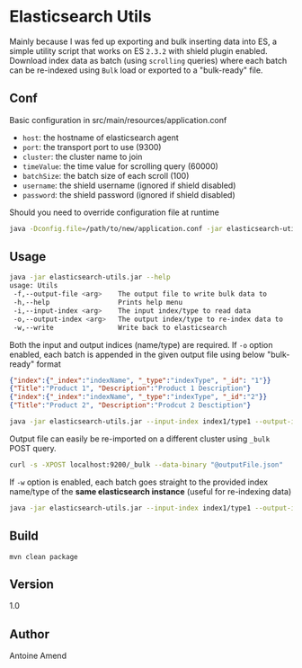 # Elasticsearch Utils

Mainly because I was fed up exporting and bulk inserting data into ES, a simple utility script that works on ES `2.3.2` with shield plugin enabled.
Download index data as batch (using `scrolling` queries) where each batch can be re-indexed using `Bulk` load or exported to a "bulk-ready" file.

## Conf

Basic configuration in src/main/resources/application.conf

- `host`: the hostname of elasticsearch agent
- `port`: the transport port to use (9300)
- `cluster`: the cluster name to join
- `timeValue`: the time value for scrolling query (60000)
- `batchSize`: the batch size of each scroll (100)
- `username`: the shield username (ignored if shield disabled)
- `password`: the shield password (ignored if shield disabled)

Should you need to override configuration file at runtime

```sh
java -Dconfig.file=/path/to/new/application.conf -jar elasticsearch-utils.jar
```

## Usage

```sh
java -jar elasticsearch-utils.jar --help
usage: Utils
 -f,--output-file <arg>    The output file to write bulk data to
 -h,--help                 Prints help menu
 -i,--input-index <arg>    The input index/type to read data
 -o,--output-index <arg>   The output index/type to re-index data to
 -w,--write                Write back to elasticsearch
```

Both the input and output indices (name/type) are required. 
If `-o` option enabled, each batch is appended in the given output file using below "bulk-ready" format

```json
{"index":{"_index":"indexName", "_type":"indexType", "_id": "1"}}
{"Title":"Product 1", "Description":"Product 1 Description"}
{"index":{"_index":"indexName", "_type":"indexType", "_id":"2"}}
{"Title":"Product 2", "Description":"Prodcut 2 Desctiption"}
```

```sh
java -jar elasticsearch-utils.jar --input-index index1/type1 --output-index index2/type2 --output-file /tmp/export.json
```

Output file can easily be re-imported on a different cluster using `_bulk` POST query.

```sh
curl -s -XPOST localhost:9200/_bulk --data-binary "@outputFile.json"
```

If `-w` option is enabled, each batch goes straight to the provided index name/type of the **same elasticsearch instance** (useful for re-indexing data)

```sh
java -jar elasticsearch-utils.jar --input-index index1/type1 --output-index index2/type2 -w
```

## Build

```
mvn clean package
```

## Version

1.0

## Author

Antoine Amend
